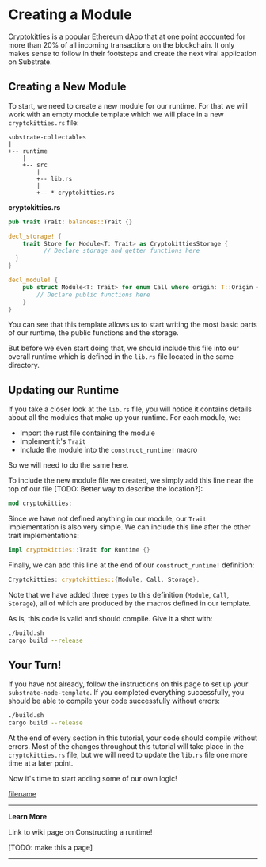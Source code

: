 Creating a Module
===

[Cryptokitties](https://www.cryptokitties.co/) is a popular Ethereum dApp that at one point accounted for more than 20% of all incoming transactions on the blockchain. It only makes sense to follow in their footsteps and create the next viral application on Substrate.

## Creating a New Module

To start, we need to create a new module for our runtime. For that we will work with an empty module template which we will place in a new `cryptokitties.rs` file:

```
substrate-collectables
|
+-- runtime
    |  
    +-- src
        |
        +-- lib.rs
        |
        +-- * cryptokitties.rs
```

**cryptokitties<span>.</span>rs**

```rust
pub trait Trait: balances::Trait {}

decl_storage! {
    trait Store for Module<T: Trait> as CryptokittiesStorage {
          // Declare storage and getter functions here
  }
}

decl_module! {
    pub struct Module<T: Trait> for enum Call where origin: T::Origin {
        // Declare public functions here
    }
}
```

You can see that this template allows us to start writing the most basic parts of our runtime, the public functions and the storage.

But before we even start doing that, we should include this file into our overall runtime which is defined in the `lib.rs` file located in the same directory.

## Updating our Runtime

If you take a closer look at the `lib.rs` file, you will notice it contains details about all the modules that make up your runtime. For each module, we:

 - Import the rust file containing the module
 - Implement it's `Trait`
 - Include the module into the `construct_runtime!` macro

 So we will need to do the same here.

 To include the new module file we created, we simply add this line near the top of our file [TODO: Better way to describe the location?]:

 ```rust
 mod cryptokitties;
 ```

Since we have not defined anything in our module, our `Trait` implementation is also very simple. We can include this line after the other trait implementations:

```rust
impl cryptokitties::Trait for Runtime {}
```

Finally, we can add this line at the end of our `construct_runtime!` definition:

```rust
Cryptokitties: cryptokitties::{Module, Call, Storage},
```

Note that we have added three `types` to this definition (`Module`, `Call`, `Storage`), all of which are produced by the macros defined in our template.

As is, this code is valid and should compile. Give it a shot with:

```bash
./build.sh
cargo build --release
```

## Your Turn!

If you have not already, follow the instructions on this page to set up your `substrate-node-template`. If you completed everything successfully, you should be able to compile your code successfully without errors:

```bash
./build.sh
cargo build --release
```

At the end of every section in this tutorial, your code should compile without errors. Most of the changes throughout this tutorial will take place in the `cryptokitties.rs` file, but we will need to update the `lib.rs` file one more time at a later point.

Now it's time to start adding some of our own logic!

[filename](./assets/1.1-finished-code.rs ':include :type=code embed')

---
**Learn More**

Link to wiki page on Constructing a runtime!

[TODO: make this a page]

---